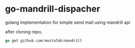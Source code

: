 # go-mandrill-dispacher
golang implementation for simple send mail using mandrill api



after cloning repo, 
```go
go get github.com/mostafah/mandrill
```
